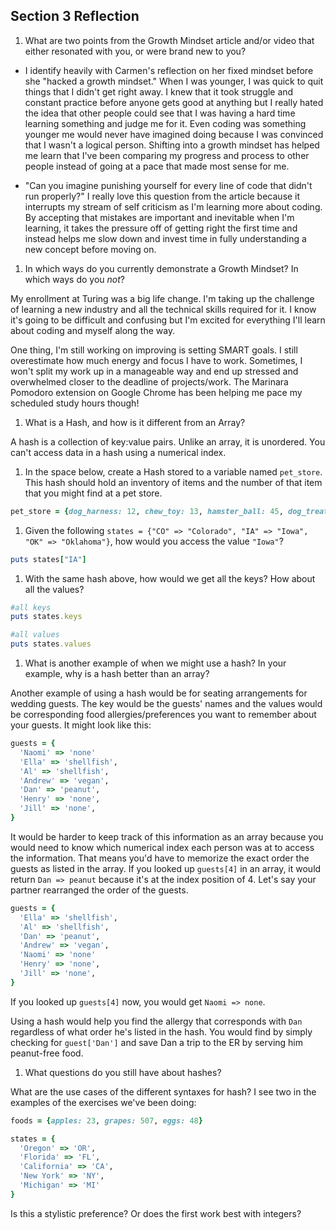 ## Section 3 Reflection

1. What are two points from the Growth Mindset article and/or video that either resonated with you, or were brand new to you?

- I identify heavily with Carmen's reflection on her fixed mindset before she "hacked a growth mindset." When I was younger, I was quick to quit things that I didn't get right away. I knew that it took struggle and constant practice before anyone gets good at anything but I really hated the idea that other people could see that I was having a hard time learning something and judge me for it. Even coding was something younger me would never have imagined doing because I was convinced that I wasn't a logical person. Shifting into a growth mindset has helped me learn that I've been comparing my progress and process to other people instead of going at a pace that made most sense for me.

- "Can you imagine punishing yourself for every line of code that didn't run properly?" I really love this question from the article because it interrupts my stream of self criticism as I'm learning more about coding. By accepting that mistakes are important and inevitable when I'm learning, it takes the pressure off of getting right the first time and instead helps me slow down and invest time in fully understanding a new concept before moving on.

1. In which ways do you currently demonstrate a Growth Mindset? In which ways do you _not_?

My enrollment at Turing was a big life change. I'm taking up the challenge of learning a new industry and all the technical skills required for it. I know it's going to be difficult and confusing but I'm excited for everything I'll learn about coding and myself along the way.

One thing, I'm still working on improving is setting SMART goals. I still overestimate how much energy and focus I have to work. Sometimes, I won't split my work up in a manageable way and end up stressed and overwhelmed closer to the deadline of projects/work. The Marinara Pomodoro extension on Google Chrome has been helping me pace my scheduled study hours though!  

1. What is a Hash, and how is it different from an Array?

A hash is a collection of key:value pairs. Unlike an array, it is unordered. You can't access data in a hash using a numerical index.

1. In the space below, create a Hash stored to a variable named `pet_store`.  This hash should hold an inventory of items and the number of that item that you might find at a pet store.

```ruby
pet_store = {dog_harness: 12, chew_toy: 13, hamster_ball: 45, dog_treat: 200, cat_toy: 40}
```

1. Given the following `states = {"CO" => "Colorado", "IA" => "Iowa", "OK" => "Oklahoma"}`, how would you access the value `"Iowa"`?

```ruby
puts states["IA"]
```

1. With the same hash above, how would we get all the keys?  How about all the values?

```ruby
#all keys
puts states.keys

#all values
puts states.values
```

1. What is another example of when we might use a hash?  In your example, why is a hash better than an array?

Another example of using a hash would be for seating arrangements for wedding guests. The key would be the guests' names and the values would be corresponding food allergies/preferences you want to remember about your guests. It might look like this:

```ruby
guests = {
  'Naomi' => 'none'
  'Ella' => 'shellfish',
  'Al' => 'shellfish',
  'Andrew' => 'vegan',
  'Dan' => 'peanut',
  'Henry' => 'none',
  'Jill' => 'none',
}
```

It would be harder to keep track of this information as an array because you would need to know which numerical index each person was at to access the information. That means you'd have to memorize the exact order the guests as listed in the array. If you looked up `guests[4]` in an array, it would return `Dan => peanut` because it's at the index position of 4. Let's say your partner rearranged the order of the guests.

```ruby
guests = {
  'Ella' => 'shellfish',
  'Al' => 'shellfish',
  'Dan' => 'peanut',
  'Andrew' => 'vegan',
  'Naomi' => 'none'
  'Henry' => 'none',
  'Jill' => 'none',
}
```
If you looked up `guests[4]` now, you would get `Naomi => none`.

Using a hash would help you find the allergy that corresponds with `Dan` regardless of what order he's listed in the hash. You would find by simply checking for `guest['Dan']` and save Dan a trip to the ER by serving him peanut-free food.

1. What questions do you still have about hashes?

What are the use cases of the different syntaxes for hash? I see two in the examples of the exercises we've been doing:

```ruby
foods = {apples: 23, grapes: 507, eggs: 48}

states = {
  'Oregon' => 'OR',
  'Florida' => 'FL',
  'California' => 'CA',
  'New York' => 'NY',
  'Michigan' => 'MI'
}
```

Is this a stylistic preference? Or does the first work best with integers?
